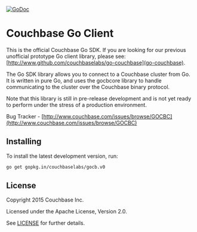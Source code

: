 [![GoDoc](https://godoc.org/github.com/couchbaselabs/gocb?status.png)](https://godoc.org/github.com/couchbaselabs/gocb)

# Couchbase Go Client

This is the official Couchbase Go SDK.  If you are looking for our
previous unofficial prototype Go client library, please see:
[http://www.github.com/couchbaselabs/go-couchbase](go-couchbase).

The Go SDK library allows you to connect to a Couchbase cluster from
Go. It is written in pure Go, and uses the gocbcore library to
handle communicating to the cluster over the Couchbase binary
protocol.

Note that this library is still in pre-release development and is not
yet ready to perform under the stress of a production environment.

Bug Tracker - [http://www.couchbase.com/issues/browse/GOCBC](http://www.couchbase.com/issues/browse/GOCBC)


## Installing

To install the latest development version, run:
```bash
go get gopkg.in/couchbaselabs/gocb.v0
```


## License
Copyright 2015 Couchbase Inc.

Licensed under the Apache License, Version 2.0.

See
[LICENSE](https://github.com/couchbase/couchnode/blob/master/LICENSE)
for further details.

